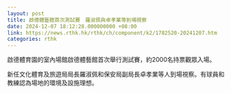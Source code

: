 ```yaml
---
layout: post
title: 啟德體藝館首次測試賽　羅淑佩與卓孝業等到場視察
date: 2024-12-07 18:12:28.000000000 +08:00
link: https://news.rthk.hk/rthk/ch/component/k2/1782520-20241207.htm
categories: rthk
---
```


啟德體育園的室內場館啟德體藝館首次舉行測試賽，約2000名持票觀眾入場。

新任文化體育及旅遊局局長羅淑佩和保安局副局長卓孝業等人到場視察。有球員和教練認為場地的環境及設施理想。
